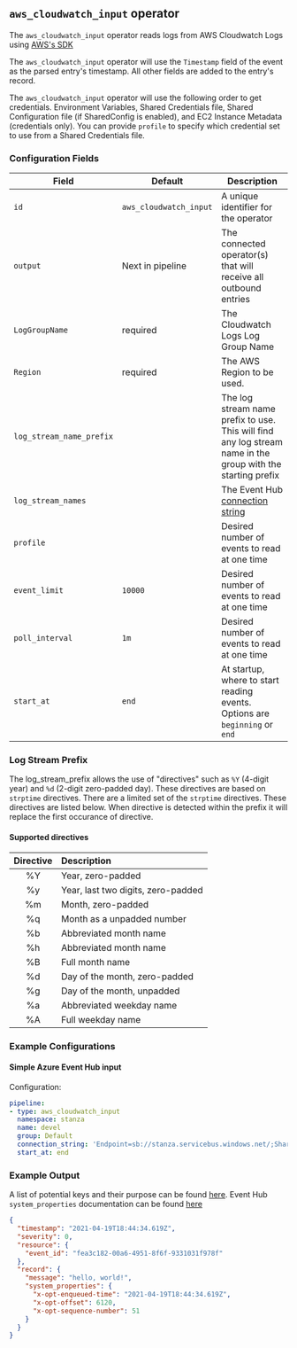 ## `aws_cloudwatch_input` operator

The `aws_cloudwatch_input` operator reads logs from AWS Cloudwatch Logs using [AWS's SDK](https://github.com/aws/aws-sdk-go)

The `aws_cloudwatch_input` operator will use the `Timestamp` field of the event as the parsed entry's timestamp. All other fields are added to the entry's record.

The `aws_cloudwatch_input` operator will use the following order to get credentials. Environment Variables, Shared Credentials file, Shared Configuration file (if SharedConfig is enabled), and EC2 Instance Metadata (credentials only). You can provide `profile` to specify which credential set to use from a Shared Credentials file.

### Configuration Fields

| Field                     | Default                | Description                                                                                   |
| ---                       | ---                    | ---                                                                                           |
| `id`                      | `aws_cloudwatch_input` | A unique identifier for the operator                                                          |
| `output`                  | Next in pipeline       | The connected operator(s) that will receive all outbound entries                              |
| `LogGroupName`            | required               | The Cloudwatch Logs Log Group Name                                                            |
| `Region`                  | required               | The AWS Region to be used.                                                                    |
| `log_stream_name_prefix`  |                        | The log stream name prefix to use. This will find any log stream name in the group with the starting prefix |
| `log_stream_names`        |                        | The Event Hub [connection string](https://docs.microsoft.com/en-us/azure/event-hubs/event-hubs-get-connection-string) |
| `profile`                 |                        | Desired number of events to read at one time                                                  |
| `event_limit`             | `10000`                | Desired number of events to read at one time                                                  |
| `poll_interval`           | `1m`                   | Desired number of events to read at one time                                                  |
| `start_at`                | `end`                  | At startup, where to start reading events. Options are `beginning` or `end`                   |

### Log Stream Prefix

The log_stream_prefix allows the use of "directives" such as `%Y` (4-digit year) and `%d` (2-digit zero-padded day). These directives are based on `strptime` directives. There are a limited set of the `strptime` directives. These directives are listed below. When directive is detected within the prefix it will replace the first occurance of directive.

#### Supported directives

| Directive | Description                        |
| :---:     | :---                               |
| %Y        | Year, zero-padded                  |
| %y        | Year, last two digits, zero-padded |
| %m        | Month, zero-padded                 |
| %q        | Month as a unpadded number         |
| %b        | Abbreviated month name             |
| %h        | Abbreviated month name             |
| %B        | Full month name                    |
| %d        | Day of the month, zero-padded      |
| %g        | Day of the month, unpadded         |
| %a        | Abbreviated weekday name           |
| %A        | Full weekday name                  |


### Example Configurations

#### Simple Azure Event Hub input

Configuration:
```yaml
pipeline:
- type: aws_cloudwatch_input
  namespace: stanza
  name: devel
  group: Default
  connection_string: 'Endpoint=sb://stanza.servicebus.windows.net/;SharedAccessKeyName=dev;SharedAccessKey=supersecretkey;EntityPath=devel'
  start_at: end
```

### Example Output

A list of potential keys and their purpose can be found [here](https://github.com/Azure/azure-event-hubs-go/blob/master/event.go). Event Hub `system_properties` documentation can be found [here](https://docs.microsoft.com/en-us/azure/data-explorer/ingest-data-event-hub-overview#event-system-properties-mapping)

```json
{
  "timestamp": "2021-04-19T18:44:34.619Z",
  "severity": 0,
  "resource": {
    "event_id": "fea3c182-00a6-4951-8f6f-9331031f978f"
  },
  "record": {
    "message": "hello, world!",
    "system_properties": {
      "x-opt-enqueued-time": "2021-04-19T18:44:34.619Z",
      "x-opt-offset": 6120,
      "x-opt-sequence-number": 51
    }
  }
}
```
